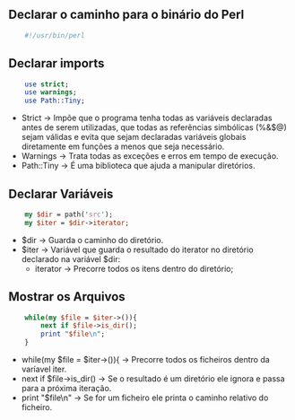 ## Declarar  o caminho para o binário do Perl
```perl
	#!/usr/bin/perl
```



## Declarar imports
```perl
	use strict;
	use warnings;
	use Path::Tiny;
```
- Strict -> Impõe que o programa tenha todas as variáveis declaradas antes de serem utilizadas, que todas as referências simbólicas (%&$@) sejam válidas e evita que sejam declaradas variáveis globais diretamente em funções a menos que seja necessário.
- Warnings -> Trata todas as exceções e erros em tempo de execução.
- Path::Tiny -> É uma biblioteca que ajuda a manipular diretórios. 



## Declarar Variáveis
```perl
	my $dir = path('src');
	my $iter = $dir->iterator;
```
- $dir -> Guarda o caminho do diretório.
- $iter -> Variável que guarda o resultado do iterator no diretório declarado na variável $dir:
	- iterator -> Precorre todos os itens dentro do diretório;



## Mostrar os Arquivos
```perl
	while(my $file = $iter->()){
		next if $file->is_dir();
		print "$file\n";
	}
```
- while(my $file = $iter->()){ -> Precorre todos os ficheiros dentro da varíavel iter.
- next if $file->is_dir() -> Se o resultado é um diretório ele ignora e passa para a próxima iteração.
- print "$file\n" -> Se for um ficheiro ele printa o caminho relativo do ficheiro.